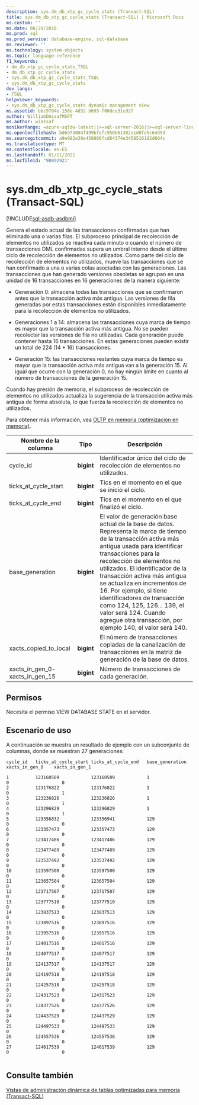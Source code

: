 ```yaml
---
description: sys.dm_db_xtp_gc_cycle_stats (Transact-SQL)
title: sys.dm_db_xtp_gc_cycle_stats (Transact-SQL) | Microsoft Docs
ms.custom: ''
ms.date: 08/29/2016
ms.prod: sql
ms.prod_service: database-engine, sql-database
ms.reviewer: ''
ms.technology: system-objects
ms.topic: language-reference
f1_keywords:
- dm_db_xtp_gc_cycle_stats_TSQL
- dm_db_xtp_gc_cycle_stats
- sys.dm_db_xtp_gc_cycle_stats_TSQL
- sys.dm_db_xtp_gc_cycle_stats
dev_langs:
- TSQL
helpviewer_keywords:
- sys.dm_db_xtp_gc_cycle_stats dynamic management view
ms.assetid: bbc9704e-158e-4d32-b693-f00dce31cd2f
author: WilliamDAssafMSFT
ms.author: wiassaf
monikerRange: =azure-sqldw-latest||>=sql-server-2016||>=sql-server-linux-2017||=azuresqldb-mi-current
ms.openlocfilehash: bd6973004f499bfefc950b61382a1d0fe5c6495d
ms.sourcegitcommit: a9e982e30e458866fcd64374e3458516182d604c
ms.translationtype: MT
ms.contentlocale: es-ES
ms.lasthandoff: 01/11/2021
ms.locfileid: "98092921"
---
```

# <a name="sysdm_db_xtp_gc_cycle_stats-transact-sql"></a>sys.dm_db_xtp_gc_cycle_stats (Transact-SQL)
[!INCLUDE[sql-asdb-asdbmi](../../includes/applies-to-version/sql-asdb-asdbmi.md)]

  Genera el estado actual de las transacciones confirmadas que han eliminado una o varias filas. El subproceso principal de recolección de elementos no utilizados se reactiva cada minuto o cuando el número de transacciones DML confirmadas supera un umbral interno desde el último ciclo de recolección de elementos no utilizados. Como parte del ciclo de recolección de elementos no utilizados, mueve las transacciones que se han confirmado a una o varias colas asociadas con las generaciones. Las transacciones que han generado versiones obsoletas se agrupan en una unidad de 16 transacciones en 16 generaciones de la manera siguiente:  
  
-   Generación 0: almacena todas las transacciones que se confirmaron antes que la transacción activa más antigua. Las versiones de fila generadas por estas transacciones están disponibles inmediatamente para la recolección de elementos no utilizados.  
  
-   Generaciones 1 a 14: almacena las transacciones cuya marca de tiempo es mayor que la transacción activa más antigua. No se pueden recolectar las versiones de fila no utilizadas. Cada generación puede contener hasta 16 transacciones. En estas generaciones pueden existir un total de 224 (14 * 16) transacciones.  
  
-   Generación 15: las transacciones restantes cuya marca de tiempo es mayor que la transacción activa más antigua van a la generación 15. Al igual que ocurre con la generación 0, no hay ningún límite en cuanto al número de transacciones de la generación 15.  
  
 Cuando hay presión de memoria, el subproceso de recolección de elementos no utilizados actualiza la sugerencia de la transacción activa más antigua de forma absoluta, lo que fuerza la recolección de elementos no utilizados.  
  
 Para obtener más información, vea [OLTP en memoria &#40;optimización en memoria&#41;](../../relational-databases/in-memory-oltp/in-memory-oltp-in-memory-optimization.md).  
  
  
|Nombre de la columna|Tipo|Descripción|  
|-----------------|----------|-----------------|  
|cycle_id|**bigint**|Identificador único del ciclo de recolección de elementos no utilizados.|  
|ticks_at_cycle_start|**bigint**|Tics en el momento en el que se inició el ciclo.|  
|ticks_at_cycle_end|**bigint**|Tics en el momento en el que finalizó el ciclo.|  
|base_generation|**bigint**|El valor de generación base actual de la base de datos. Representa la marca de tiempo de la transacción activa más antigua usada para identificar transacciones para la recolección de elementos no utilizados. El identificador de la transacción activa más antigua se actualiza en incrementos de 16. Por ejemplo, si tiene identificadores de transacción como 124, 125, 126... 139, el valor será 124. Cuando agregue otra transacción, por ejemplo 140, el valor será 140.|  
|xacts_copied_to_local|**bigint**|El número de transacciones copiadas de la canalización de transacciones en la matriz de generación de la base de datos.|  
|xacts_in_gen_0- xacts_in_gen_15|**bigint**|Número de transacciones de cada generación.|  
  
## <a name="permissions"></a>Permisos  
 Necesita el permiso VIEW DATABASE STATE en el servidor.  
  
## <a name="usage-scenario"></a>Escenario de uso  
 A continuación se muestra un resultado de ejemplo con un subconjunto de columnas, donde se muestran 27 generaciones:  
  
```  
cycle_id   ticks_at_cycle_start ticks_at_cycle_end   base_generation  xacts_in_gen_0    xacts_in_gen_1  
  
1          123160509            123160509            1                    0                    0  
2          123176822            123176822            1                    0                    1  
3          123236826            123236826            1                    0                    1  
4          123296829            123296829            1                    0                    1  
5          123356832            123356941            129                  0                    0  
6          123357473            123357473            129                  0                    0  
7          123417486            123417486            129                  0                    0  
8          123477489            123477489            129                  0                    0  
9          123537492            123537492            129                  0                    0  
10         123597500            123597500            129                  0                    0  
11         123657504            123657504            129                  0                    0  
12         123717507            123717507            129                  0                    0  
13         123777510            123777510            129                  0                    0  
14         123837513            123837513            129                  0                    0  
15         123897516            123897516            129                  0                    0  
16         123957516            123957516            129                  0                    0  
17         124017516            124017516            129                  0                    0  
18         124077517            124077517            129                  0                    0  
19         124137517            124137517            129                  0                    0  
20         124197518            124197518            129                  0                    0  
21         124257518            124257518            129                  0                    0  
22         124317523            124317523            129                  0                    0  
23         124377526            124377526            129                  0                    0  
24         124437529            124437529            129                  0                    0  
25         124497533            124497533            129                  0                    0  
26         124557536            124557536            129                  0                    0  
27         124617539            124617539            129                  0                    0  
  
```  
  
## <a name="see-also"></a>Consulte también  
 [Vistas de administración dinámica de tablas optimizadas para memoria &#40;Transact-SQL&#41;](../../relational-databases/system-dynamic-management-views/memory-optimized-table-dynamic-management-views-transact-sql.md)  
  
  
